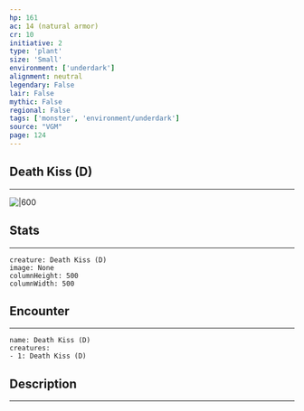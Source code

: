 ```yaml
---
hp: 161
ac: 14 (natural armor)
cr: 10
initiative: 2
type: 'plant'    
size: 'Small'
environment: ['underdark']
alignment: neutral
legendary: False
lair: False
mythic: False
regional: False
tags: ['monster', 'environment/underdark']
source: "VGM"
page: 124
---
```


## Death Kiss (D)
---

![|600](D:/Program%20Files/5e.tools/img/bestiary/VGM/Death%20Kiss.jpg)

## Stats
---

```statblock
creature: Death Kiss (D)
image: None
columnHeight: 500
columnWidth: 500
```

## Encounter
---

```encounter-table
name: Death Kiss (D)
creatures:
- 1: Death Kiss (D)
```

## Description
---




